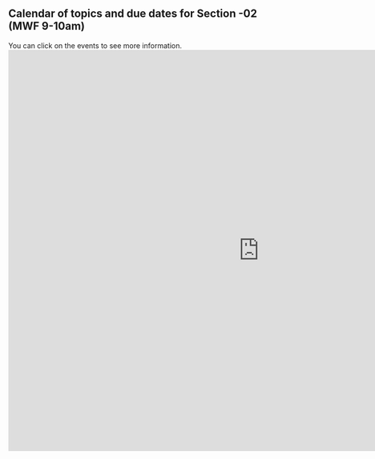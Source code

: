 
<br>
<h2> Calendar of topics and due dates for Section -02 (MWF 9-10am) </h2>
You can click on the events to see more information. 
<br>

<iframe src="https://calendar.google.com/calendar/embed?showCalendars=0&amp;height=800&amp;wkst=1&amp;bgcolor=%23FFFFFF&amp;src=mail.csuchico.edu_16sj77sfemp9kqgis2g89j91e0%40group.calendar.google.com&amp;color=%23182C57&amp;ctz=America%2FLos_Angeles" style="border-width:0" width="1000" height="800" frameborder="0" scrolling="no"></iframe>